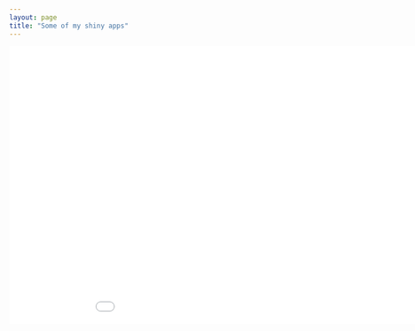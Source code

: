 ```yaml
---
layout: page
title: "Some of my shiny apps"
---
```


<iframe src="dgt.space/shiny/SpotifyDataStats/" style="border:none;width:1000px;height:500px;"></iframe>
